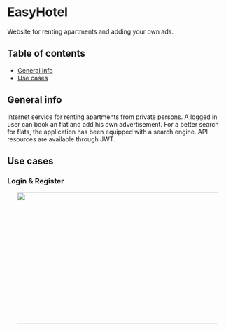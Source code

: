 # EasyHotel
Website for renting apartments and adding your own ads.

## Table of contents
* [General info](#general-info)
* [Use cases](#use-cases)

## General info
Internet service for renting apartments from private persons. A logged in user can book an flat and add his own advertisement. For a better search for flats, the application has been equipped with a search engine. API resources are available through JWT.

## Use cases
### Login & Register
<p align="center">
  <img width="460" height="300" src="https://user-images.githubusercontent.com/64873606/169980117-951ca0db-c9a1-4221-9c90-e11bf6c631b2.png">
</p>

